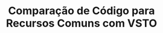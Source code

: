 ---
title: "Comparação de Código para Recursos Comuns com VSTO"
url: /pt/net/comparacao-de-codigo-para-recursos-comuns-com-vsto/
weight: 10
type: docs
---